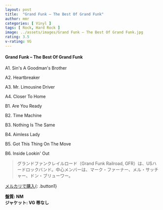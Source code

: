 ```yaml
---
layout: post
title:  "Grand Funk – The Best Of Grand Funk"
author: mmr
categories: [ Vinyl ]
tags: [ Rock, Hard Rock ]
image: ../assets/images/Grand Funk – The Best Of Grand Funk.jpg
rating: 3.5
v-rating: VG
---
```


#### Grand Funk – The Best Of Grand Funk

A1. Sin's A Goodman's Brother

A2. Heartbreaker

A3. Mr. Limousine Driver

A4. Closer To Home

B1. Are You Ready

B2. Time Machine

B3. Nothing Is The Same

B4. Aimless Lady

B5. Got This Thing On The Move

B6. Inside Lookin' Out

> グランドファンクレイルロード（Grand Funk Railroad, GFR）は、USハードロックバンド。中心メンバーは、マーク・ファーナー、メル・サッチャー、ドン・ブリューワー。



[メルカリで購入](https://jp.mercari.com/item/m80305253218){: .button1}

<div class="mt-4 mb-4 d-flex align-items-center">
<strong class="mr-1">盤質: NM</strong>
</div>
<div class="mt-4 mb-4 d-flex align-items-center">
<strong class="mr-1">ジャケット: VG 帯なし</strong>
</div>
